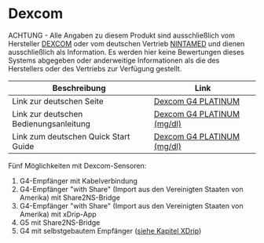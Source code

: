 # Dexcom

ACHTUNG - Alle Angaben zu diesem Produkt sind ausschließlich vom Hersteller [DEXCOM](http://www.dexcom.com/en-US) oder vom deutschen Vertrieb [NINTAMED](https://www.nintamed.eu) und dienen ausschließlich als Information. Es werden hier keine Bewertungen dieses Systems abgegeben oder anderweitige Informationen als die des Herstellers oder des Vertriebs zur Verfügung gestellt.


| Beschreibung | Link |
| -- | -- |
| Link zur deutschen Seite | [Dexcom G4 PLATINUM](https://www.nintamed.eu/p/products/dexcomg4) |
| Link zur deutschen Bedienungsanleitung | [Dexcom G4 PLATINUM (mg/dl)](http://www.dexcom.com/sites/dexcom.com/files/international/user_guides/LBL-011912_Rev03-UG-G4-PLATINUM-OUS-mgdL_DE.pdf) |
| Link zum deutschen Quick Start Guide | [Dexcom G4 PLATINUM (mg/dl)](http://www.dexcom.com/sites/dexcom.com/files/international/quick_start/LBL-011913_QuickStartGuide_G4PLATINUM_German_mgdL.pdf) |



Fünf Möglichkeiten mit Dexcom-Sensoren:
1. G4-Empfänger mit Kabelverbindung
2. G4-Empfänger "with Share" (Import aus den Vereinigten Staaten von Amerika) mit Share2NS-Bridge
3. G4-Empfänger "with Share" (Import aus den Vereinigten Staaten von Amerika) mit xDrip-App
4. G5 mit Share2NS-Bridge
5. G4 mit selbstgebautem Empfänger ([siehe Kapitel XDrip](../xdrip/xdrip.md))
